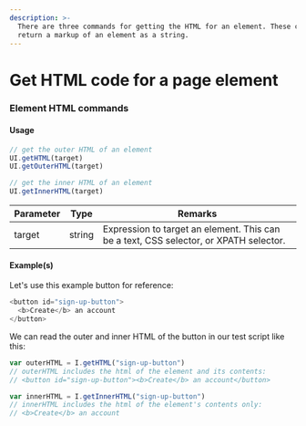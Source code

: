```yaml
---
description: >-
  There are three commands for getting the HTML for an element. These commands
  return a markup of an element as a string.
---
```


# Get HTML code for a page element

### Element HTML commands <a href="#element-html-commands" id="element-html-commands"></a>

#### Usage <a href="#usage" id="usage"></a>

```javascript
// get the outer HTML of an element
UI.getHTML(target)
UI.getOuterHTML(target)

// get the inner HTML of an element
UI.getInnerHTML(target)
```

| Parameter | Type   | Remarks                                                                               |
| --------- | ------ | ------------------------------------------------------------------------------------- |
| target    | string | Expression to target an element. This can be a text, CSS selector, or XPATH selector. |

#### Example(s) <a href="#examples" id="examples"></a>

Let's use this example button for reference:

```javascript
<button id="sign-up-button">
  <b>Create</b> an account
</button>
```

We can read the outer and inner HTML of the button in our test script like this:

```javascript
var outerHTML = I.getHTML("sign-up-button")
// outerHTML includes the html of the element and its contents:
// <button id="sign-up-button"><b>Create</b> an account</button>

var innerHTML = I.getInnerHTML("sign-up-button")
// innerHTML includes the html of the element's contents only:
// <b>Create</b> an account
```
